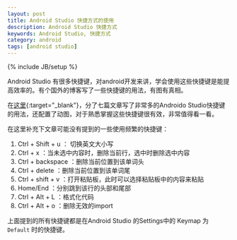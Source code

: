 ```yaml
---
layout: post
title: Android Studio 快捷方式的使用
description: Android Studio 快捷方式
keywords: Android Studio, 快捷方式
category: android
tags: [android studio]
---
```

{% include JB/setup %}

Android Studio 有很多快捷键，对android开发来讲，学会使用这些快捷键是能提高效率的。有个国外的博客写了一些快捷键的用法，有图有真相。

在[这里](http://www.developerphil.com/android-studio-tips-tricks-moving-around){:target="_blank"}，分了七篇文章写了非常多的Androido Studio快捷键的用法，还配置了动图，对于熟悉掌握这些快捷键很有效，非常值得看一看。

在这里补充下文章可能没有提到的一些使用频繁的快捷键：

1. Ctrl + Shift + u ： 切换英文大小写
2. Ctrl + x  ：当未选中内容时，删除当前行，选中时删除选中内容
3. Ctrl + backspace ：删除当前位置到该单词头
4. Ctrl + delete ：删除当前位置到该单词尾
5. Ctrl + shift + v ：打开粘贴板，此时可以选择粘贴板中的内容来粘贴
6. Home/End ：分别跳到该行的头部和尾部
7. Ctrl + Alt + L ：格式化代码
8. Ctrl + Alt + o  ：删除无效的import

上面提到的所有快捷键都是在Android Studio 的Settings中的 Keymap 为 `Default` 时的快捷键。

